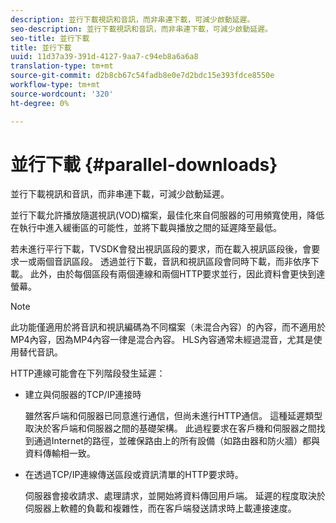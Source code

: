 ```yaml
---
description: 並行下載視訊和音訊，而非串連下載，可減少啟動延遲。
seo-description: 並行下載視訊和音訊，而非串連下載，可減少啟動延遲。
seo-title: 並行下載
title: 並行下載
uuid: 11d37a39-391d-4127-9aa7-c94eb8a6a6a8
translation-type: tm+mt
source-git-commit: d2b8cb67c54fadb8e0e7d2bdc15e393fdce8550e
workflow-type: tm+mt
source-wordcount: '320'
ht-degree: 0%

---
```



# 並行下載 {#parallel-downloads}

並行下載視訊和音訊，而非串連下載，可減少啟動延遲。

並行下載允許播放隨選視訊(VOD)檔案，最佳化來自伺服器的可用頻寬使用，降低在執行中進入緩衝區的可能性，並將下載與播放之間的延遲降至最低。

<!-- 

Removed as part of "no DASH use cases" for 2.5.1, May 31st, 2017 release.
<p>Parallel downloads allows DASH video-on-demand (VOD) files to be played, optimizes the available bandwidth usage from a server, lowers the probability of getting into buffer under-run situations, and minimizes the delay between download and playback. </p>

 -->

若未進行平行下載，TVSDK會發出視訊區段的要求，而在載入視訊區段後，會要求一或兩個音訊區段。 透過並行下載，音訊和視訊區段會同時下載，而非依序下載。 此外，由於每個區段有兩個連線和兩個HTTP要求並行，因此資料會更快到達螢幕。

>[!NOTE]
>
>此功能僅適用於將音訊和視訊編碼為不同檔案（未混合內容）的內容，而不適用於MP4內容，因為MP4內容一律是混合內容。 HLS內容通常未經過混音，尤其是使用替代音訊。

<!-- 

See comment above (DASH use case removed).
`<note type="restriction">`
  This feature applies only to content where the audio and video are encoded into different files (unmuxed content) and does not apply to MP4 content, which is always muxed. Most DASH content is unmuxed, and HLS content is often unmuxed, especially with alternate audio. 
`</note>`

 -->

HTTP連線可能會在下列階段發生延遲：

* 建立與伺服器的TCP/IP連接時

   雖然客戶端和伺服器已同意進行通信，但尚未進行HTTP通信。 這種延遲類型取決於客戶端和伺服器之間的基礎架構。 此過程要求在客戶機和伺服器之間找到通過Internet的路徑，並確保路由上的所有設備（如路由器和防火牆）都與資料傳輸相一致。
* 在透過TCP/IP連線傳送區段或資訊清單的HTTP要求時。

   伺服器會接收請求、處理請求，並開始將資料傳回用戶端。 延遲的程度取決於伺服器上軟體的負載和複雜性，而在客戶端發送請求時上載連接速度。